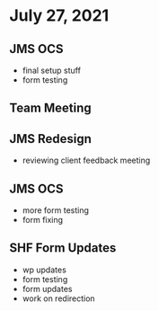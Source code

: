 # July 27, 2021

## JMS OCS
- final setup stuff
- form testing

## Team Meeting

## JMS Redesign
- reviewing client feedback meeting

## JMS OCS
- more form testing
- form fixing

## SHF Form Updates
- wp updates
- form testing
- form updates
- work on redirection